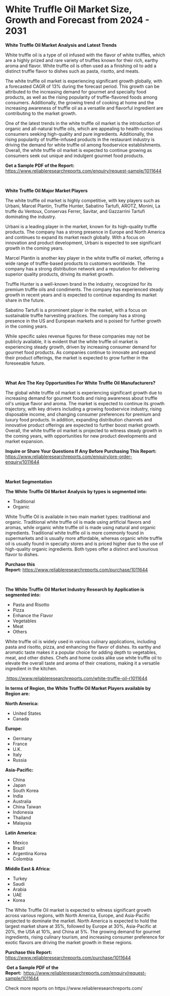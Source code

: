 <p><h1>White Truffle Oil Market Size, Growth and Forecast from 2024 - 2031</h1></p><p><strong>White Truffle Oil Market Analysis and Latest Trends</strong></p>
<p><p>White truffle oil is a type of oil infused with the flavor of white truffles, which are a highly prized and rare variety of truffles known for their rich, earthy aroma and flavor. White truffle oil is often used as a finishing oil to add a distinct truffle flavor to dishes such as pasta, risotto, and meats.</p><p>The white truffle oil market is experiencing significant growth globally, with a forecasted CAGR of 13% during the forecast period. This growth can be attributed to the increasing demand for gourmet and specialty food products, as well as the rising popularity of truffle-flavored foods among consumers. Additionally, the growing trend of cooking at home and the increasing awareness of truffle oil as a versatile and flavorful ingredient are contributing to the market growth.</p><p>One of the latest trends in the white truffle oil market is the introduction of organic and all-natural truffle oils, which are appealing to health-conscious consumers seeking high-quality and pure ingredients. Additionally, the rising popularity of truffle-infused products in the restaurant industry is driving the demand for white truffle oil among foodservice establishments. Overall, the white truffle oil market is expected to continue growing as consumers seek out unique and indulgent gourmet food products.</p></p>
<p><strong>Get a Sample PDF of the Report:&nbsp;</strong> <a href="https://www.reliableresearchreports.com/enquiry/request-sample/1011644">https://www.reliableresearchreports.com/enquiry/request-sample/1011644</a></p>
<p>&nbsp;</p>
<p><strong>White Truffle Oil Major Market Players</strong></p>
<p><p>The white truffle oil market is highly competitive, with key players such as Urbani, Marcel Plantin, Truffle Hunter, Sabatino Tartufi, AROTZ, Monini, La truffe du Ventoux, Conservas Ferrer, Savitar, and Gazzarrini Tartufi dominating the industry.</p><p>Urbani is a leading player in the market, known for its high-quality truffle products. The company has a strong presence in Europe and North America and continues to expand its market reach globally. With a focus on innovation and product development, Urbani is expected to see significant growth in the coming years.</p><p>Marcel Plantin is another key player in the white truffle oil market, offering a wide range of truffle-based products to customers worldwide. The company has a strong distribution network and a reputation for delivering superior quality products, driving its market growth.</p><p>Truffle Hunter is a well-known brand in the industry, recognized for its premium truffle oils and condiments. The company has experienced steady growth in recent years and is expected to continue expanding its market share in the future.</p><p>Sabatino Tartufi is a prominent player in the market, with a focus on sustainable truffle harvesting practices. The company has a strong presence in the US and European markets and is poised for further growth in the coming years.</p><p>While specific sales revenue figures for these companies may not be publicly available, it is evident that the white truffle oil market is experiencing steady growth, driven by increasing consumer demand for gourmet food products. As companies continue to innovate and expand their product offerings, the market is expected to grow further in the foreseeable future.</p></p>
<p>&nbsp;</p>
<p><strong>What Are The Key Opportunities For White Truffle Oil Manufacturers?</strong></p>
<p><p>The global white truffle oil market is experiencing significant growth due to increasing demand for gourmet foods and rising awareness about truffle oil's unique flavor and aroma. The market is expected to continue its growth trajectory, with key drivers including a growing foodservice industry, rising disposable income, and changing consumer preferences for premium and luxury food products. In addition, expanding distribution channels and innovative product offerings are expected to further boost market growth. Overall, the white truffle oil market is projected to witness steady growth in the coming years, with opportunities for new product developments and market expansion.</p></p>
<p><strong>Inquire or Share Your Questions If Any Before Purchasing This Report:</strong> <a href="https://www.reliableresearchreports.com/enquiry/pre-order-enquiry/1011644">https://www.reliableresearchreports.com/enquiry/pre-order-enquiry/1011644</a></p>
<p>&nbsp;</p>
<p><strong>Market Segmentation</strong></p>
<p><strong>The White Truffle Oil Market Analysis by types is segmented into:</strong></p>
<p><ul><li>Traditional</li><li>Organic</li></ul></p>
<p><p>White Truffle Oil is available in two main market types: traditional and organic. Traditional white truffle oil is made using artificial flavors and aromas, while organic white truffle oil is made using natural and organic ingredients. Traditional white truffle oil is more commonly found in supermarkets and is usually more affordable, whereas organic white truffle oil is usually found in specialty stores and is priced higher due to the use of high-quality organic ingredients. Both types offer a distinct and luxurious flavor to dishes.</p></p>
<p><strong>Purchase this Report:&nbsp;</strong><a href="https://www.reliableresearchreports.com/purchase/1011644">https://www.reliableresearchreports.com/purchase/1011644</a></p>
<p>&nbsp;</p>
<p><strong>The White Truffle Oil Market Industry Research by Application is segmented into:</strong></p>
<p><ul><li>Pasta and Risotto</li><li>Pizza</li><li>Enhance the Flavor</li><li>Vegetables</li><li>Meat</li><li>Others</li></ul></p>
<p><p>White truffle oil is widely used in various culinary applications, including pasta and risotto, pizza, and enhancing the flavor of dishes. Its earthy and aromatic taste makes it a popular choice for adding depth to vegetables, meat, and other dishes. Chefs and home cooks alike use white truffle oil to elevate the overall taste and aroma of their creations, making it a versatile ingredient in the kitchen.</p></p>
<p><a href="https://www.reliableresearchreports.com/white-truffle-oil-r1011644">&nbsp;https://www.reliableresearchreports.com/white-truffle-oil-r1011644</a></p>
<p><strong>In terms of Region, the White Truffle Oil Market Players available by Region are:</strong></p>
<p>
    <p> <strong> North America: </strong>
        <ul>
            <li>United States</li>
            <li>Canada</li>
        </ul>
        </p> 
    <p> <strong> Europe: </strong>
        <ul>
            <li>Germany</li>
            <li>France</li>
            <li>U.K.</li>
            <li>Italy</li>
            <li>Russia</li>
        </ul>
        </p> 
    <p> <strong> Asia-Pacific: </strong>
        <ul>
            <li>China</li>
            <li>Japan</li>
            <li>South Korea</li>
            <li>India</li>
            <li>Australia</li>
            <li>China Taiwan</li>
            <li>Indonesia</li>
            <li>Thailand</li>
            <li>Malaysia</li>
        </ul>
        </p> 
    <p> <strong> Latin America: </strong>
        <ul>
            <li>Mexico</li>
            <li>Brazil</li>
            <li>Argentina Korea</li>
            <li>Colombia</li>
        </ul>
        </p> 
    <p> <strong> Middle East & Africa: </strong>
        <ul>
            <li>Turkey</li>
            <li>Saudi</li>
            <li>Arabia</li>
            <li>UAE</li>
            <li>Korea</li>
        </ul>
    </p>
    </p>
<p><p>The White Truffle Oil market is expected to witness significant growth across various regions, with North America, Europe, and Asia-Pacific projected to dominate the market. North America is expected to hold the largest market share at 35%, followed by Europe at 30%, Asia-Pacific at 20%, the USA at 10%, and China at 5%. The growing demand for gourmet ingredients, rising culinary tourism, and increasing consumer preference for exotic flavors are driving the market growth in these regions.</p></p>
<p><strong>Purchase this Report: </strong><a href="https://www.reliableresearchreports.com/purchase/1011644">https://www.reliableresearchreports.com/purchase/1011644</a></p>
<p>&nbsp;<strong>Get a Sample PDF of the Report:&nbsp;&nbsp;</strong><a href="https://www.reliableresearchreports.com/enquiry/request-sample/1011644">https://www.reliableresearchreports.com/enquiry/request-sample/1011644</a></p>
<p><strong></strong></p>
<p>Check more reports on https://www.reliableresearchreports.com/</p>